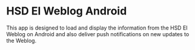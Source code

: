 # HSD EI Weblog Android
This app is designed to load and display the information from the HSD EI Weblog on Android and also deliver push notifications on new updates to the Weblog.
